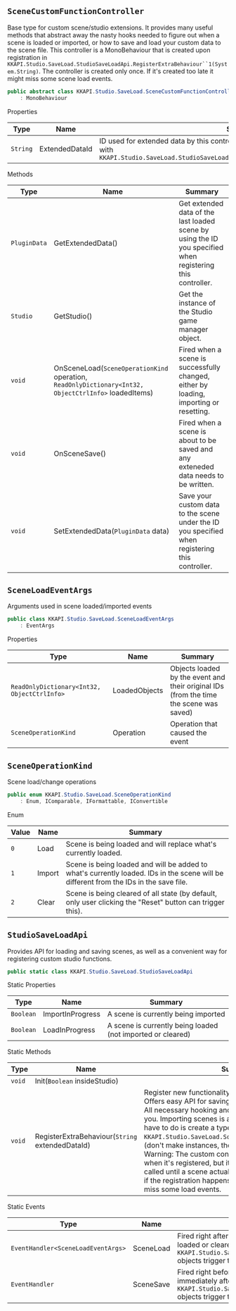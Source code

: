 ## `SceneCustomFunctionController`

Base type for custom scene/studio extensions.  It provides many useful methods that abstract away the nasty hooks needed to figure out when  a scene is loaded or imported, or how to save and load your custom data to the scene file.    This controller is a MonoBehaviour that is created upon registration in `KKAPI.Studio.SaveLoad.StudioSaveLoadApi.RegisterExtraBehaviour``1(System.String)`.  The controller is created only once. If it's created too late it might miss some scene load events.
```csharp
public abstract class KKAPI.Studio.SaveLoad.SceneCustomFunctionController
    : MonoBehaviour

```

Properties

| Type | Name | Summary | 
| --- | --- | --- | 
| `String` | ExtendedDataId | ID used for extended data by this controller. It's set when registering the controller  with `KKAPI.Studio.SaveLoad.StudioSaveLoadApi.RegisterExtraBehaviour``1(System.String)` | 


Methods

| Type | Name | Summary | 
| --- | --- | --- | 
| `PluginData` | GetExtendedData() | Get extended data of the last loaded scene by using the ID you specified when registering this controller. | 
| `Studio` | GetStudio() | Get the instance of the Studio game manager object. | 
| `void` | OnSceneLoad(`SceneOperationKind` operation, `ReadOnlyDictionary<Int32, ObjectCtrlInfo>` loadedItems) | Fired when a scene is successfully changed, either by loading, importing or resetting. | 
| `void` | OnSceneSave() | Fired when a scene is about to be saved and any exteneded data needs to be written. | 
| `void` | SetExtendedData(`PluginData` data) | Save your custom data to the scene under the ID you specified when registering this controller. | 


## `SceneLoadEventArgs`

Arguments used in scene loaded/imported events
```csharp
public class KKAPI.Studio.SaveLoad.SceneLoadEventArgs
    : EventArgs

```

Properties

| Type | Name | Summary | 
| --- | --- | --- | 
| `ReadOnlyDictionary<Int32, ObjectCtrlInfo>` | LoadedObjects | Objects loaded by the event and their original IDs (from the time the scene was saved) | 
| `SceneOperationKind` | Operation | Operation that caused the event | 


## `SceneOperationKind`

Scene load/change operations
```csharp
public enum KKAPI.Studio.SaveLoad.SceneOperationKind
    : Enum, IComparable, IFormattable, IConvertible

```

Enum

| Value | Name | Summary | 
| --- | --- | --- | 
| `0` | Load | Scene is being loaded and will replace what's currently loaded. | 
| `1` | Import | Scene is being loaded and will be added to what's currently loaded.  <remarks>IDs in the scene will be different from the IDs in the save file.</remarks> | 
| `2` | Clear | Scene is being cleared of all state (by default, only user clicking the "Reset" button can trigger this). | 


## `StudioSaveLoadApi`

Provides API for loading and saving scenes, as well as a convenient way for registering custom studio functions.
```csharp
public static class KKAPI.Studio.SaveLoad.StudioSaveLoadApi

```

Static Properties

| Type | Name | Summary | 
| --- | --- | --- | 
| `Boolean` | ImportInProgress | A scene is currently being imported | 
| `Boolean` | LoadInProgress | A scene is currently being loaded (not imported or cleared) | 


Static Methods

| Type | Name | Summary | 
| --- | --- | --- | 
| `void` | Init(`Boolean` insideStudio) |  | 
| `void` | RegisterExtraBehaviour(`String` extendedDataId) | Register new functionality that will be added to studio. Offers easy API for saving and loading extended data.  All necessary hooking and event subscribing is done for you. Importing scenes is also handled for you.  All you have to do is create a type that inherits from `KKAPI.Studio.SaveLoad.SceneCustomFunctionController`&gt;  (don't make instances, the API will make them for you). Warning: The custom controller is immediately  created when it's registered, but its OnSceneLoad method is not called until a scene actually loads.  This might mean that if the registration happens too late you will potentially miss some load events. | 


Static Events

| Type | Name | Summary | 
| --- | --- | --- | 
| `EventHandler<SceneLoadEventArgs>` | SceneLoad | Fired right after a scene is succesfully imported, loaded or cleared.  Runs immediately after all `KKAPI.Studio.SaveLoad.SceneCustomFunctionController` objects trigger their events. | 
| `EventHandler` | SceneSave | Fired right before a scene is saved to file.  Runs immediately after all `KKAPI.Studio.SaveLoad.SceneCustomFunctionController` objects trigger their events. | 


